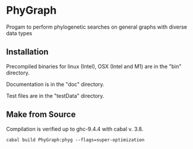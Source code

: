 # PhyGraph
Progam to perform phylogenetic searches on general graphs with diverse data types


## Installation

Precompiled binaries for linux (Intel), OSX (Intel and M1) are in the "bin" directory.

Documentation is in the "doc" directory.

Test files are in the "testData" directory.

## Make from Source

Compilation is verified up to ghc-9.4.4 with cabal v. 3.8.

```
cabal build PhyGraph:phyg --flags=super-optimization
```
